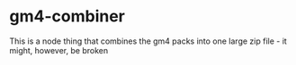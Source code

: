 # gm4-combiner

This is a node thing that combines the gm4 packs into one large zip file - it might, however, be broken
